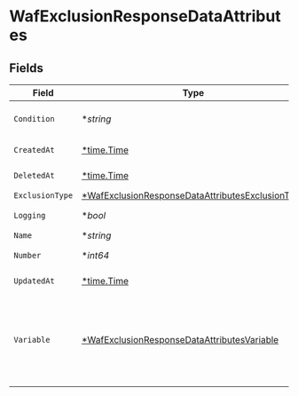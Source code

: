 # WafExclusionResponseDataAttributes


## Fields

| Field                                                                                                                                                                                                    | Type                                                                                                                                                                                                     | Required                                                                                                                                                                                                 | Description                                                                                                                                                                                              | Example                                                                                                                                                                                                  |
| -------------------------------------------------------------------------------------------------------------------------------------------------------------------------------------------------------- | -------------------------------------------------------------------------------------------------------------------------------------------------------------------------------------------------------- | -------------------------------------------------------------------------------------------------------------------------------------------------------------------------------------------------------- | -------------------------------------------------------------------------------------------------------------------------------------------------------------------------------------------------------- | -------------------------------------------------------------------------------------------------------------------------------------------------------------------------------------------------------- |
| `Condition`                                                                                                                                                                                              | **string*                                                                                                                                                                                                | :heavy_minus_sign:                                                                                                                                                                                       | A conditional expression in VCL used to determine if the condition is met.                                                                                                                               |                                                                                                                                                                                                          |
| `CreatedAt`                                                                                                                                                                                              | [*time.Time](https://pkg.go.dev/time#Time)                                                                                                                                                               | :heavy_minus_sign:                                                                                                                                                                                       | Date and time in ISO 8601 format.                                                                                                                                                                        | 2020-04-09T18:14:30Z                                                                                                                                                                                     |
| `DeletedAt`                                                                                                                                                                                              | [*time.Time](https://pkg.go.dev/time#Time)                                                                                                                                                               | :heavy_minus_sign:                                                                                                                                                                                       | Date and time in ISO 8601 format.                                                                                                                                                                        | 2020-04-09T18:14:30Z                                                                                                                                                                                     |
| `ExclusionType`                                                                                                                                                                                          | [*WafExclusionResponseDataAttributesExclusionType](../../models/shared/wafexclusionresponsedataattributesexclusiontype.md)                                                                               | :heavy_minus_sign:                                                                                                                                                                                       | The type of exclusion.                                                                                                                                                                                   |                                                                                                                                                                                                          |
| `Logging`                                                                                                                                                                                                | **bool*                                                                                                                                                                                                  | :heavy_minus_sign:                                                                                                                                                                                       | Whether to generate a log upon matching.                                                                                                                                                                 |                                                                                                                                                                                                          |
| `Name`                                                                                                                                                                                                   | **string*                                                                                                                                                                                                | :heavy_minus_sign:                                                                                                                                                                                       | Name of the exclusion.                                                                                                                                                                                   |                                                                                                                                                                                                          |
| `Number`                                                                                                                                                                                                 | **int64*                                                                                                                                                                                                 | :heavy_minus_sign:                                                                                                                                                                                       | A numeric ID identifying a WAF exclusion.                                                                                                                                                                | 1                                                                                                                                                                                                        |
| `UpdatedAt`                                                                                                                                                                                              | [*time.Time](https://pkg.go.dev/time#Time)                                                                                                                                                               | :heavy_minus_sign:                                                                                                                                                                                       | Date and time in ISO 8601 format.                                                                                                                                                                        | 2020-04-09T18:14:30Z                                                                                                                                                                                     |
| `Variable`                                                                                                                                                                                               | [*WafExclusionResponseDataAttributesVariable](../../models/shared/wafexclusionresponsedataattributesvariable.md)                                                                                         | :heavy_minus_sign:                                                                                                                                                                                       | The variable to exclude. An optional selector can be specified after the variable separated by a colon (`:`) to restrict the variable to a particular parameter. Required for `exclusion_type=variable`. |                                                                                                                                                                                                          |